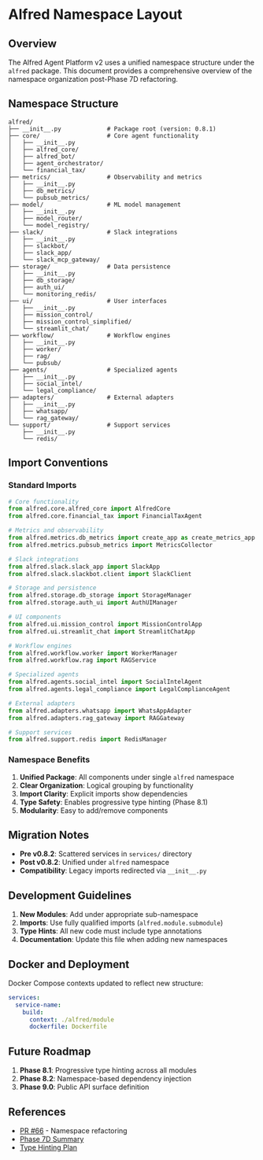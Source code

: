 # Alfred Namespace Layout

## Overview

The Alfred Agent Platform v2 uses a unified namespace structure under the `alfred` package. This document provides a comprehensive overview of the namespace organization post-Phase 7D refactoring.

## Namespace Structure

```
alfred/
├── __init__.py             # Package root (version: 0.8.1)
├── core/                   # Core agent functionality
│   ├── __init__.py
│   ├── alfred_core/
│   ├── alfred_bot/
│   ├── agent_orchestrator/
│   └── financial_tax/
├── metrics/                # Observability and metrics
│   ├── __init__.py
│   ├── db_metrics/
│   └── pubsub_metrics/
├── model/                  # ML model management
│   ├── __init__.py
│   ├── model_router/
│   └── model_registry/
├── slack/                  # Slack integrations
│   ├── __init__.py
│   ├── slackbot/
│   ├── slack_app/
│   └── slack_mcp_gateway/
├── storage/                # Data persistence
│   ├── __init__.py
│   ├── db_storage/
│   ├── auth_ui/
│   └── monitoring_redis/
├── ui/                     # User interfaces
│   ├── __init__.py
│   ├── mission_control/
│   ├── mission_control_simplified/
│   └── streamlit_chat/
├── workflow/               # Workflow engines
│   ├── __init__.py
│   ├── worker/
│   ├── rag/
│   └── pubsub/
├── agents/                 # Specialized agents
│   ├── __init__.py
│   ├── social_intel/
│   └── legal_compliance/
├── adapters/               # External adapters
│   ├── __init__.py
│   ├── whatsapp/
│   └── rag_gateway/
└── support/                # Support services
    ├── __init__.py
    └── redis/
```

## Import Conventions

### Standard Imports
```python
# Core functionality
from alfred.core.alfred_core import AlfredCore
from alfred.core.financial_tax import FinancialTaxAgent

# Metrics and observability
from alfred.metrics.db_metrics import create_app as create_metrics_app
from alfred.metrics.pubsub_metrics import MetricsCollector

# Slack integrations
from alfred.slack.slack_app import SlackApp
from alfred.slack.slackbot.client import SlackClient

# Storage and persistence
from alfred.storage.db_storage import StorageManager
from alfred.storage.auth_ui import AuthUIManager

# UI components
from alfred.ui.mission_control import MissionControlApp
from alfred.ui.streamlit_chat import StreamlitChatApp

# Workflow engines
from alfred.workflow.worker import WorkerManager
from alfred.workflow.rag import RAGService

# Specialized agents
from alfred.agents.social_intel import SocialIntelAgent
from alfred.agents.legal_compliance import LegalComplianceAgent

# External adapters
from alfred.adapters.whatsapp import WhatsAppAdapter
from alfred.adapters.rag_gateway import RAGGateway

# Support services
from alfred.support.redis import RedisManager
```

### Namespace Benefits

1. **Unified Package**: All components under single `alfred` namespace
2. **Clear Organization**: Logical grouping by functionality
3. **Import Clarity**: Explicit imports show dependencies
4. **Type Safety**: Enables progressive type hinting (Phase 8.1)
5. **Modularity**: Easy to add/remove components

## Migration Notes

- **Pre v0.8.2**: Scattered services in `services/` directory
- **Post v0.8.2**: Unified under `alfred` namespace
- **Compatibility**: Legacy imports redirected via `__init__.py`

## Development Guidelines

1. **New Modules**: Add under appropriate sub-namespace
2. **Imports**: Use fully qualified imports (`alfred.module.submodule`)
3. **Type Hints**: All new code must include type annotations
4. **Documentation**: Update this file when adding new namespaces

## Docker and Deployment

Docker Compose contexts updated to reflect new structure:

```yaml
services:
  service-name:
    build:
      context: ./alfred/module
      dockerfile: Dockerfile
```

## Future Roadmap

1. **Phase 8.1**: Progressive type hinting across all modules
2. **Phase 8.2**: Namespace-based dependency injection
3. **Phase 9.0**: Public API surface definition

## References

- [PR #66](https://github.com/locotoki/alfred-agent-platform-v2/pull/66) - Namespace refactoring
- [Phase 7D Summary](../phase7/namespace-hygiene-summit.md)
- [Type Hinting Plan](../phase8/type-hinting-plan.md)